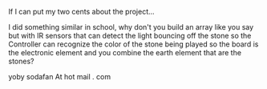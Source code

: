 If I can put my two cents about the project...

I did something similar in school, why don't you build an array like you
say but with IR sensors that can detect the light bouncing off the stone
so the Controller can recognize the color of the stone being played so
the board is the electronic element and you combine the earth element
that are the stones?

yoby sodafan At hot mail . com
